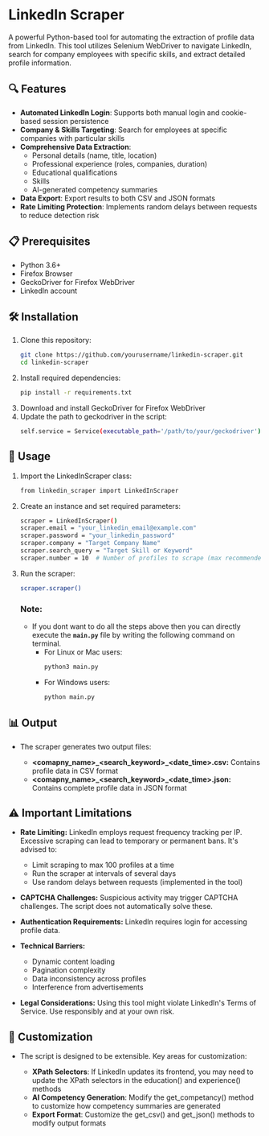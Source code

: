 # LinkedIn Scraper

A powerful Python-based tool for automating the extraction of profile data from LinkedIn. This tool utilizes Selenium WebDriver to navigate LinkedIn, search for company employees with specific skills, and extract detailed profile information.

## 🔍 Features

- **Automated LinkedIn Login**: Supports both manual login and cookie-based session persistence
- **Company & Skills Targeting**: Search for employees at specific companies with particular skills
- **Comprehensive Data Extraction**:
  - Personal details (name, title, location)
  - Professional experience (roles, companies, duration)
  - Educational qualifications
  - Skills
  - AI-generated competency summaries
- **Data Export**: Export results to both CSV and JSON formats
- **Rate Limiting Protection**: Implements random delays between requests to reduce detection risk

## 📋 Prerequisites

- Python 3.6+
- Firefox Browser
- GeckoDriver for Firefox WebDriver
- LinkedIn account

## 🛠️ Installation

1. Clone this repository:
   ```bash
   git clone https://github.com/yourusername/linkedin-scraper.git
   cd linkedin-scraper
   ```
2. Install required dependencies:
    ```bash
    pip install -r requirements.txt
    ```
3. Download and install GeckoDriver for Firefox WebDriver
4. Update the path to geckodriver in the script:
    ```bash
    self.service = Service(executable_path='/path/to/your/geckodriver')
    ```

## 🚀 Usage
1. Import the LinkedInScraper class:
    ```bash
    from linkedin_scraper import LinkedInScraper
    ```
2. Create an instance and set required parameters:
    ```bash
    scraper = LinkedInScraper()
    scraper.email = "your_linkedin_email@example.com"
    scraper.password = "your_linkedin_password"
    scraper.company = "Target Company Name"
    scraper.search_query = "Target Skill or Keyword"
    scraper.number = 10  # Number of profiles to scrape (max recommended: 100)
    ```
3. Run the scraper:
    ```bash
    scraper.scraper()
    ```

    ### Note:
    - If you dont want to do all the steps above then you can directly execute the **```main.py```** file by writing the following command on terminal.
        - For Linux or Mac users:
            ```bash
            python3 main.py
            ```
        - For Windows users:
            ```bash
            python main.py
            ```



## 📊 Output
- The scraper generates two output files:

    - **<comapny_name>\_<search_keyword>\_<date_time>.csv:** Contains profile data in CSV format
    - **<comapny_name>\_<search_keyword>\_<date_time>.json:** Contains complete profile data in JSON format

## ⚠️ Important Limitations
- **Rate Limiting:** LinkedIn employs request frequency tracking per IP. Excessive scraping can lead to temporary or permanent bans. It's advised to:

    - Limit scraping to max 100 profiles at a time
    - Run the scraper at intervals of several days
    - Use random delays between requests (implemented in the tool)


- **CAPTCHA Challenges:** Suspicious activity may trigger CAPTCHA challenges. The script does not automatically solve these.
- **Authentication Requirements:** LinkedIn requires login for accessing profile data.
- **Technical Barriers:**

    - Dynamic content loading
    - Pagination complexity
    - Data inconsistency across profiles
    - Interference from advertisements


- **Legal Considerations:** Using this tool might violate LinkedIn's Terms of Service. Use responsibly and at your own risk.

## 🔧 Customization
- The script is designed to be extensible. Key areas for customization:

    - **XPath Selectors**: If LinkedIn updates its frontend, you may need to update the XPath selectors in the education() and experience() methods
    - **AI Competency Generation**: Modify the get_competancy() method to customize how competency summaries are generated
    - **Export Format**: Customize the get_csv() and get_json() methods to modify output formats